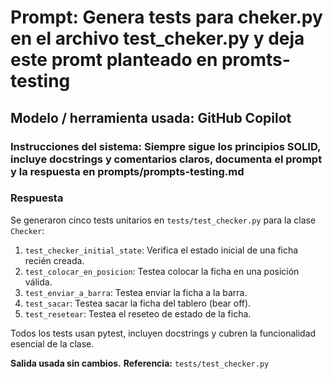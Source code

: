 # Prompt: Genera tests para cheker.py en el archivo test_cheker.py y deja este promt planteado en promts-testing

## Modelo / herramienta usada: GitHub Copilot

### Instrucciones del sistema: Siempre sigue los principios SOLID, incluye docstrings y comentarios claros, documenta el prompt y la respuesta en prompts/prompts-testing.md

### Respuesta

Se generaron cinco tests unitarios en `tests/test_checker.py` para la clase `Checker`:

1. `test_checker_initial_state`: Verifica el estado inicial de una ficha recién creada.
2. `test_colocar_en_posicion`: Testea colocar la ficha en una posición válida.
3. `test_enviar_a_barra`: Testea enviar la ficha a la barra.
4. `test_sacar`: Testea sacar la ficha del tablero (bear off).
5. `test_resetear`: Testea el reseteo de estado de la ficha.

Todos los tests usan pytest, incluyen docstrings y cubren la funcionalidad esencial de la clase.

**Salida usada sin cambios.**
**Referencia:** `tests/test_checker.py`
